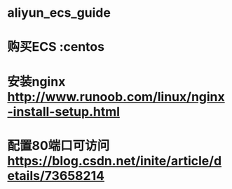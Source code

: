 # aliyun_ecs_guide

# 购买ECS :centos 
# 安装nginx http://www.runoob.com/linux/nginx-install-setup.html
# 配置80端口可访问 https://blog.csdn.net/inite/article/details/73658214
